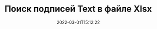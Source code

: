 ---
############################# Static ############################
layout: "auto-gen-signature"
date: 2022-03-01T15:12:22
draft: false
operation: Search
signaturetype: Text
fileformat: Xlsx
productName: Java
lang: ru
productCode: java
otherformats: pdf doc docx docm dot dotm dotx odt ott rtf xls xlsx xlsm xlsb csv ods ots xltx xltm ppt pptx pps ppsx odp otp potx potm pptm ppsm
breadcrumb: Search Text signatures at Xlsx with Java

############################# Head ############################
head_title: "Поиск подписей Text в файле Xlsx в Java"
head_description: "Используйте Java для поиска подписей Text в файлах Xlsx с помощью нескольких строк кода."

############################# Header ############################
title: "Поиск подписей Text в файле Xlsx"
description: "Собственный API Java позволяет искать подписи Text в уже подписанных файлах Xlsx. Выполните расширенный поиск электронной подписи в документах Xlsx, используя несколько строк кода."
bg_image: "https://cms.admin.containerize.com/templates/aspose/App_Themes/V3/images/bg/header1.png"
bg_overlay: false
button:
    enable: true

############################# SubMenu ############################
submenu:
    enable: true

    left:
        img_alt: "GroupDocs.Signature for Java"
        image: "https://cms.admin.containerize.com/templates/groupdocs/images/product-logos/90x90-noborder/groupdocsature-java.png"
        product: "GroupDocs.Signature"
        platform: "Java"



############################# About ############################
about:
    enable: true
    title: "Об API GroupDocs.Signature for Java"
    content: |
        [GroupDocs.Signature for Java](https://products.groupdocs.com/signature/java/) предоставляет Java API для обработки документов с использованием различных типов подписи, таких как тексты, изображения, цифровые сертификаты, штрих-коды, QR-коды, штампы или метаданные. Пользователи могут добавлять, удалять, обновлять, проверять или искать электронные подписи в PDF-файлах, документах MS Word, книгах MS Excel, презентациях MS PowerPoint, файлах Adobe Photoshop и различных форматах изображений с дополнительной поддержкой настройки свойств подписи по мере необходимости.
    

############################# Steps ############################
steps:
    enable: true
    title_left: "Как искать подписи Text в Xlsx"
    content_left: |
        [GroupDocs.Signature for Java](https://products.groupdocs.com/signature/java/) упрощает разработчикам Java поиск подписей Text в файлах Xlsx из своих приложений, выполняя несколько простых шагов.
        
        * Создайте новый экземпляр класса Signature и передайте путь к исходному документу в качестве параметра конструктора.
        * Создайте экземпляр объекта SearchOptions в соответствии с вашими требованиями и укажите параметры поиска.
        * Вызовите метод Search экземпляра класса Signature и передайте ему SearchOptions.
        * Обрабатывайте результаты поиска в соответствии с вашими требованиями.

    title_right: "Системные Требования"
    content_right: |
        GroupDocs.Signature for Java поддерживаются на всех основных платформах и операционных системах. Перед выполнением приведенного ниже кода убедитесь, что в вашей системе установлены следующие предварительные компоненты.

        * Операционные системы: Microsoft Windows, Linux, MacOS
        * Среды разработки: NetBeans, Intellij IDEA, Eclipse, etc.
        * Java runtime: J2SE 6.0 and above
        * Загрузите последнюю версию GroupDocs.Signature for Java из [Maven](https://repository.groupdocs.com/webapp/#/artifacts/browse/tree/General/repo/com/groupdocs/groupdocs-signature)
         
    code: |
        ```java    
                
        // Set up input Xlsx file
        String filePath = "input.xlsx";

        // Instantiate Signature for input file
        Signature signature = new Signature(filePath);

        //Create search options
        TextSearchOptions options = new TextSearchOptions();

        // specify special pages to search on 
        options.setAllPages(false);
        // single page number
        options.setPageNumber(1);
        // specify text match type
        options.setMatchType(TextMatchType.Contains);
        // specify text pattern to search
        options.setText("Text signature");
                            
        // search for Text signatures in Xlsx document
        List<TextSignature> signatures = signature.search(TextSignature.class, options);

        // process signatures which were found 
        signatures.forEach(item -> System.out.println(item.toString()));

        ```

############################# Demos ############################
demos:
    enable: true
    title: "Поиск электронных подписей Text Live Demo"
    content: |
       Найдите в документе различные электронные подписи к Xlsx файлам прямо сейчас, посетив веб-сайт [GroupDocs.Signature App](https://products.groupdocs.app/signature/family).

        
############################# More Formats ############################
more_formats:
    enable: true
    title: "Поиск других подписей Text с помощью Java"
    content: |
        "Поиск электронных подписей в различных документах. Найдите подписи одного из популярных форматов файлов, как показано ниже."
    format: 
           
       
back_to_top:
    enable: true
---